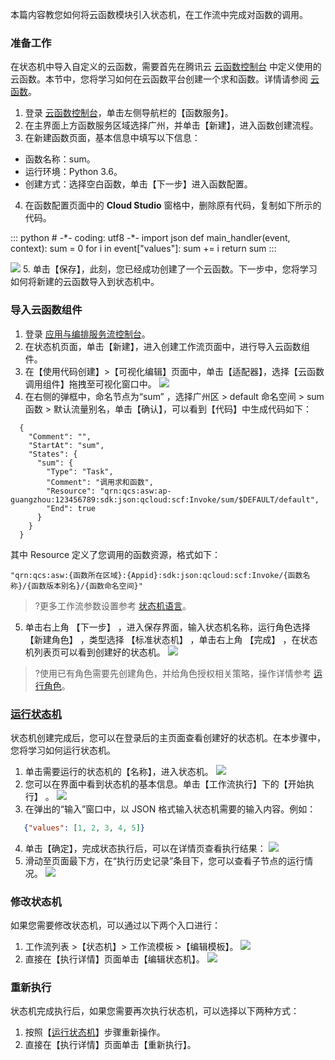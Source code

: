 本篇内容教您如何将云函数模块引入状态机，在工作流中完成对函数的调用。

### 准备工作

在状态机中导入自定义的云函数，需要首先在腾讯云 [云函数控制台](https://console.cloud.tencent.com/scf/list?rid=1&ns=default) 中定义使用的云函数。本节中，您将学习如何在云函数平台创建一个求和函数。详情请参阅 [云函数](https://cloud.tencent.com/product/scf)。

1. 登录 [云函数控制台](https://console.cloud.tencent.com/scf/list?rid=1&ns=default)，单击左侧导航栏的【函数服务】。
2. 在主界面上方函数服务区域选择广州，并单击【新建】，进入函数创建流程。
3. 在新建函数页面，基本信息中填写以下信息：
 - 函数名称：sum。 
 - 运行环境：Python 3.6。
 - 创建方式：选择空白函数，单击【下一步】进入函数配置。
4. 在函数配置页面中的 **Cloud Studio** 窗格中，删除原有代码，复制如下所示的代码。
<dx-codeblock>
::: python
# -*- coding: utf8 -*-
import json 
def main_handler(event, context):
    sum = 0
    for i in event["values"]:
        sum += i
    return sum
:::
</dx-codeblock>

![](https://main.qcloudimg.com/raw/9af11dca8cb6d239f3e047d6f1b3ef26.png)
5. 单击【保存】，此刻，您已经成功创建了一个云函数。下一步中，您将学习如何将新建的云函数导入到状态机中。


### 导入云函数组件
1. 登录 [应用与编排服务流控制台](https://console.cloud.tencent.com/asw)。
2. 在状态机页面，单击【新建】，进入创建工作流页面中，进行导入云函数组件。
3. 在【使用代码创建】>【可视化编辑】页面中，单击【适配器】，选择【云函数调用组件】拖拽至可视化窗口中。
![](https://main.qcloudimg.com/raw/f3c403a23938c2d5c0b8495c297d40e4.png)
4. 在右侧的弹框中，命名节点为“sum” ，选择广州区 > default 命名空间 > sum 函数 > 默认流量别名，单击【确认】，可以看到【代码】中生成代码如下：

```
  {
    "Comment": "",
    "StartAt": "sum",
    "States": {
      "sum": {
        "Type": "Task",
        "Comment": "调用求和函数",
        "Resource": "qrn:qcs:asw:ap-guangzhou:123456789:sdk:json:qcloud:scf:Invoke/sum/$DEFAULT/default",
        "End": true
      }
    }
  }
```

其中 Resource 定义了您调用的函数资源，格式如下：

```
"qrn:qcs:asw:{函数所在区域}:{Appid}:sdk:json:qcloud:scf:Invoke/{函数名称}/{函数版本别名}/{函数命名空间}"
```

>?更多工作流参数设置参考 [状态机语言](https://cloud.tencent.com/document/product/1272/51544)。

5. 单击右上角 【下一步】 ，进入保存界面，输入状态机名称，运行角色选择 【新建角色】 ，类型选择 【标准状态机】 ，单击右上角 【完成】 ，在状态机列表页可以看到创建好的状态机。
![](https://main.qcloudimg.com/raw/f0e5db290355acaea8574c46f394b5b0.png)
>?使用已有角色需要先创建角色，并给角色授权相关策略，操作详情参考 [运行角色](https://cloud.tencent.com/document/product/1272/52420)。


### [运行状态机](id:span)
状态机创建完成后，您可以在登录后的主页面查看创建好的状态机。在本步骤中，您将学习如何运行状态机。

1. 单击需要运行的状态机的【名称】，进入状态机。
![](https://main.qcloudimg.com/raw/fb4daf6cf9f1451539d8c6d7a9427c39.png)
2. 您可以在界面中看到状态机的基本信息。单击【工作流执行】下的【开始执行】 。
![](https://main.qcloudimg.com/raw/b796f1713549f7b47792c9d62e84603a.png)
3. 在弹出的“输入”窗口中，以 JSON 格式输入状态机需要的输入内容。例如：
```json
   {"values": [1, 2, 3, 4, 5]}
```
4. 单击【确定】，完成状态执行后，可以在详情页查看执行结果：
![](https://main.qcloudimg.com/raw/3e2fc31fee2a848c8a7353774b731bb8.png)
5. 滑动至页面最下方，在“执行历史记录”条目下，您可以查看子节点的运行情况。
![](https://main.qcloudimg.com/raw/0bb85cb7a212e2be523590ddec6aef50.png)

### 修改状态机

如果您需要修改状态机，可以通过以下两个入口进行：
1. 工作流列表 >【状态机】> 工作流模板 >【编辑模板】。
![](https://main.qcloudimg.com/raw/6b6f72f9bc7067d330814f2495b90a5f.png)
2. 直接在【执行详情】页面单击【编辑状态机】。
![](https://main.qcloudimg.com/raw/46f331a2a594a158f40020af041614cb.png)

### 重新执行

状态机完成执行后，如果您需要再次执行状态机，可以选择以下两种方式：
1. 按照【[运行状态机](#span)】步骤重新操作。
2. 直接在【执行详情】页面单击【重新执行】。



